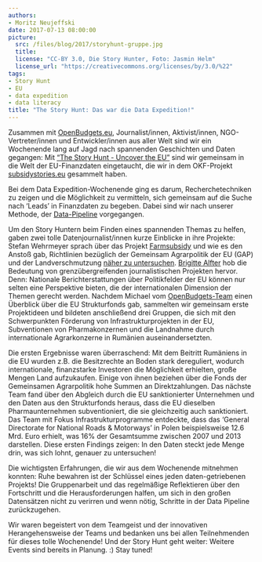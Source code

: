 ```yaml
---
authors: 
- Moritz Neujeffski
date: 2017-07-13 08:00:00
picture:
  src: /files/blog/2017/storyhunt-gruppe.jpg
  title: 
  license: "CC-BY 3.0, Die Story Hunter, Foto: Jasmin Helm" 
  license_url: "https://creativecommons.org/licenses/by/3.0/%22"   
tags:
- Story Hunt
- EU
- data expedition
- data literacy
title: "The Story Hunt: Das war die Data Expedition!"
---
```


Zusammen mit [OpenBudgets.eu](https://openbudgets.eu/), Journalist/innen, Aktivist/innen, NGO-Vertreter/innen und Entwickler/innen aus aller Welt sind wir ein Wochenende lang auf Jagd nach spannenden Geschichten und Daten gegangen: Mit [“The Story Hunt - Uncover the EU”](https://storyhunt.de) sind wir gemeinsam in die Welt der EU-Finanzdaten eingetaucht, die wir in dem OKF-Projekt [subsidystories.eu](https://subsidystories.eu/) gesammelt haben.

Bei dem Data Expedition-Wochenende ging es darum, Recherchetechniken zu zeigen und die Möglichkeit zu vermitteln, sich gemeinsam auf die Suche nach ‘Leads’ in Finanzdaten zu begeben. Dabei sind wir nach unserer Methode, der [Data-Pipeline](https://datenschule.de/workshops/) vorgegangen.
 
Um den Story Huntern beim Finden eines spannenden Themas zu helfen, gaben zwei tolle Datenjournalist/innen kurze Einblicke in ihre Projekte: Stefan Wehrmeyer sprach über das Projekt [Farmsubsidy](https://farmsubsidy.openspending.org/) und wie es den Anstoß gab, Richtlinien bezüglich der Gemeinsam Agrarpolitik der EU (GAP) und der Landverschmutzung [näher zu untersuchen](https://correctiv.org/recherchen/wirtschaft/artikel/2017/06/13/agrar-subventionen-massentierhaltung-ammoniak-nitrat/). [Brigitte Alfter](http://www.alfter.dk/) hob die Bedeutung von grenzübergreifenden journalistischen Projekten hervor. Denn: Nationale Berichterstattungen über Politikfelder der EU können nur selten eine Perspektive bieten, die der internationalen Dimension der Themen gerecht werden. Nachdem Michael vom [OpenBudgets-Team](https://openbudgets.eu/) einen Überblick über die EU Strukturfonds gab, sammelten wir gemeinsam erste Projektideen und bildeten anschließend drei Gruppen, die sich mit den Schwerpunkten Förderung von Infrastrukturprojekten in der EU, Subventionen von Pharmakonzernen und die Landnahme durch internationale Agrarkonzerne in Rumänien auseinandersetzten. 

Die ersten Ergebnisse waren überraschend: Mit dem Beitritt Rumäniens in die EU wurden z.B. die Besitzrechte an Boden stark dereguliert, wodurch internationale, finanzstarke Investoren die Möglichkeit erhielten, große Mengen Land aufzukaufen. Einige von ihnen beziehen über die Fonds der Gemeinsamen Agrarpolitik hohe Summen an Direktzahlungen. Das nächste Team fand über den Abgleich durch die EU sanktionierter Unternehmen und den Daten aus den Strukturfonds heraus, dass die EU dieselben Pharmaunternehmen subventioniert, die sie gleichzeitig auch sanktioniert. Das Team mit Fokus  Infrastrukturprogramme entdeckte, dass das ‘General Directorate for National Roads & Motorways’ in Polen beispielsweise 12.6 Mrd. Euro erhielt, was 16% der Gesamtsumme zwischen 2007 und 2013 darstellen. Diese ersten Findings zeigen: In den Daten steckt jede Menge drin, was sich lohnt, genauer zu untersuchen!

Die wichtigsten Erfahrungen, die wir aus dem Wochenende mitnehmen konnten: Ruhe bewahren ist der Schlüssel eines jeden daten-getriebenen Projekts! Die Gruppenarbeit und das regelmäßige Reflektieren über den Fortschritt und die Herausforderungen halfen, um sich in den großen Datensätzen nicht zu verirren und wenn nötig, Schritte in der Data Pipeline zurückzugehen.

Wir waren begeistert von dem Teamgeist und der innovativen Herangehensweise der Teams und bedanken uns bei allen Teilnehmenden für dieses tolle Wochenende! Und der Story Hunt geht weiter: Weitere Events sind bereits in Planung. :) Stay tuned!
